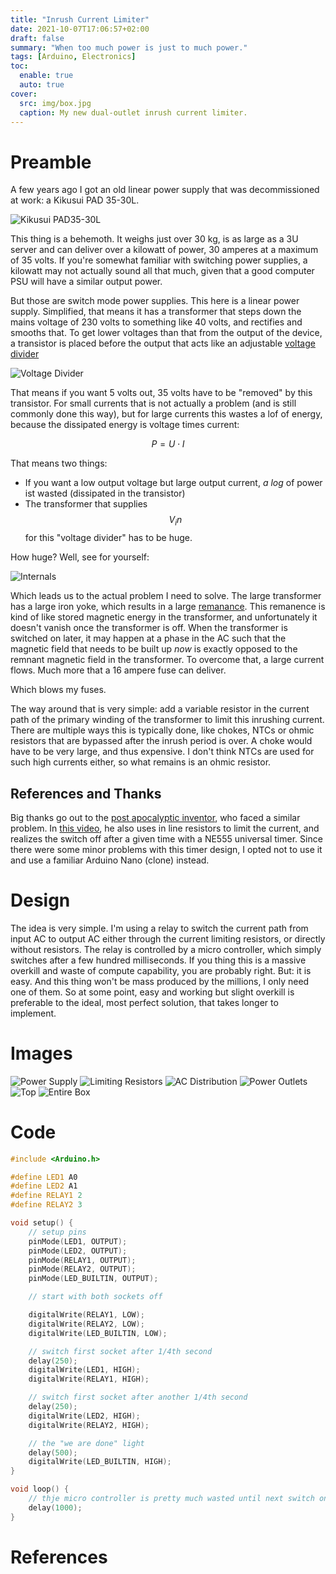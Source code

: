 ```yaml
---
title: "Inrush Current Limiter"
date: 2021-10-07T17:06:57+02:00
draft: false
summary: "When too much power is just to much power."
tags: [Arduino, Electronics]
toc:
  enable: true
  auto: true
cover:
  src: img/box.jpg
  caption: My new dual-outlet inrush current limiter.
---
```


# Preamble

A few years ago I got an old linear power supply that was decommissioned at work: a Kikusui PAD 35-30L.

![Kikusui PAD35-30L](external/pad35-30L.jpg)

This thing is a behemoth. It weighs just over 30 kg, is as large as a 3U server and can deliver over a kilowatt of power, 30 amperes at a maximum of 35 volts. If you're somewhat familiar with switching power supplies, a kilowatt may not actually sound all that much, given that a good computer PSU will have a similar output power.

But those are switch mode power supplies. This here is a linear power supply. Simplified, that means it has a transformer that steps down the mains voltage of 230 volts to something like 40 volts, and rectifies and smooths that. To get lower voltages than that from the output of the device, a transistor is placed before the output that acts like an adjustable [voltage divider](https://en.wikipedia.org/wiki/Voltage_divider)

![Voltage Divider](external/divider.svg)

That means if you want 5 volts out, 35 volts have to be "removed" by this transistor. For small currents that is not actually a problem (and is still commonly done this way), but for large currents this wastes a lof of energy, because the dissipated energy is voltage times current:

$$P = U \cdot I$$

That means two things:

- If you want a low output voltage but large output current, _a log_ of power ist wasted (dissipated in the transistor)
- The transformer that supplies $$V_in$$ for this "voltage divider" has to be huge.

How huge? Well, see for yourself:

![Internals](external/internal.jpg)

Which leads us to the actual problem I need to solve. The large transformer has a large iron yoke, which results in a large [remanance](https://en.wikipedia.org/wiki/Remanence). This remanence is kind of like stored magnetic energy in the transformer, and unfortunately it doesn't vanish once the transformer is off. When the transformer is switched on later, it may happen at a phase in the AC such that the magnetic field that needs to be built up _now_ is exactly opposed to the remnant magnetic field in the transformer. To overcome that, a large current flows. Much more that a 16 ampere fuse can deliver.

Which blows my fuses.

The way around that is very simple: add a variable resistor in the current path of the primary winding of the transformer to limit this inrushing current. There are multiple ways this is typically done, like chokes, NTCs or ohmic resistors that are bypassed after the inrush period is over. A choke would have to be very large, and thus expensive. I don't think NTCs are used for such high currents either, so what remains is an ohmic resistor.

## References and Thanks

Big thanks go out to the [post apocalyptic inventor](https://www.youtube.com/@ThePostApocalypticInventor), who faced a similar problem. In [this video](https://youtu.be/S8zTjm61v5Y?feature=shared&t=1392), he also uses in line resistors to limit the current, and realizes the switch off after a given time with a NE555 universal timer. Since there were some minor problems with this timer design, I opted not to use it and use a familiar Arduino Nano (clone) instead.

# Design

The idea is very simple. I'm using a relay to switch the current path from input AC to output AC either through the current limiting resistors, or directly without resistors. The relay is controlled by a micro controller, which simply switches after a few hundred milliseconds. If you thing this is a massive overkill and waste of compute capability, you are probably right. But: it is easy. And this thing won't be mass produced by the millions, I only need one of them. So at some point, easy and working but slight overkill is preferable to the ideal, most perfect solution, that takes longer to implement.

# Images

![Power Supply](img/PSU-controller.jpg)
![Limiting Resistors](img/load-resistors.jpg)
![AC Distribution](img/AC-distribution.jpg)
![Power Outlets](img/sockets.jpg)
![Top](img/top-view.jpg)
![Entire Box](img/box.jpg)

# Code

```cpp
#include <Arduino.h>

#define LED1 A0
#define LED2 A1
#define RELAY1 2
#define RELAY2 3

void setup() {
    // setup pins
    pinMode(LED1, OUTPUT);
    pinMode(LED2, OUTPUT);
    pinMode(RELAY1, OUTPUT);
    pinMode(RELAY2, OUTPUT);
    pinMode(LED_BUILTIN, OUTPUT);

    // start with both sockets off

    digitalWrite(RELAY1, LOW);
    digitalWrite(RELAY2, LOW);
    digitalWrite(LED_BUILTIN, LOW);

    // switch first socket after 1/4th second
    delay(250);
    digitalWrite(LED1, HIGH);
    digitalWrite(RELAY1, HIGH);

    // switch first socket after another 1/4th second
    delay(250);
    digitalWrite(LED2, HIGH);
    digitalWrite(RELAY2, HIGH);

    // the "we are done" light
    delay(500);
    digitalWrite(LED_BUILTIN, HIGH);
}

void loop() {
    // thje micro controller is pretty much wasted until next switch on
    delay(1000);
}
```

# References
